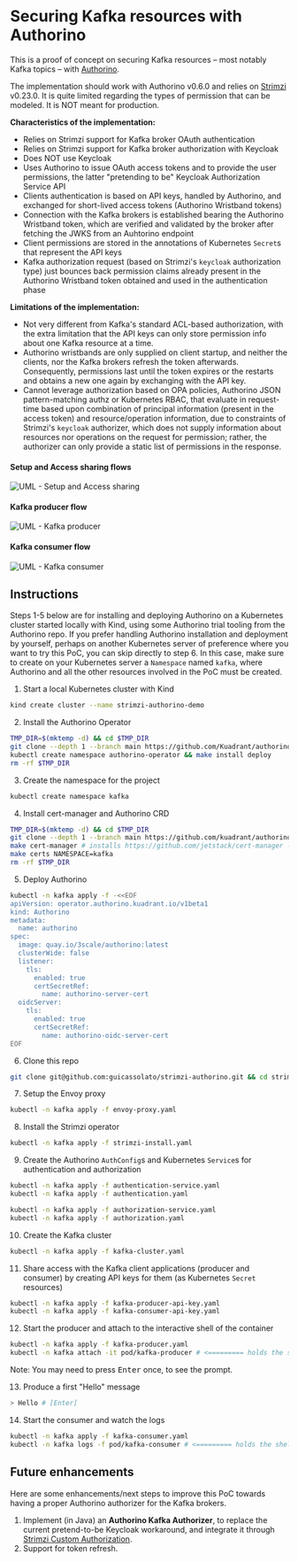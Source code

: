 # Securing Kafka resources with Authorino

This is a proof of concept on securing Kafka resources – most notably Kafka topics – with [Authorino](https://github.com/kuadrant/authorino).

The implementation should work with Authorino v0.6.0 and relies on [Strimzi](https://strimzi.io) v0.23.0. It is quite limited regarding the types of permission that can be modeled. It is NOT meant for production.

**Characteristics of the implementation:**
- Relies on Strimzi support for Kafka broker OAuth authentication
- Relies on Strimzi support for Kafka broker authorization with Keycloak
- Does NOT use Keycloak
- Uses Authorino to issue OAuth access tokens and to provide the user permissions, the latter "pretending to be" Keycloak Authorization Service API
- Clients authentication is based on API keys, handled by Authorino, and exchanged for short-lived access tokens (Authorino Wristband tokens)
- Connection with the Kafka brokers is established bearing the Authorino Wristband token, which are verified and validated by the broker after fetching the JWKS from an Auhtorino endpoint
- Client permissions are stored in the annotations of Kubernetes `Secret`s that represent the API keys
- Kafka authorization request (based on Strimzi's `keycloak` authorization type) just bounces back permission claims already present in the Authorino Wristband token obtained and used in the authentication phase

**Limitations of the implementation:**
- Not very different from Kafka's standard ACL-based authorization, with the extra limitation that the API keys can only store permission info about one Kafka resource at a time.
- Authorino wristbands are only supplied on client startup, and neither the clients, nor the Kafka brokers refresh the token afterwards. Consequently, permissions last until the token expires or the restarts and obtains a new one again by exchanging with the API key.
- Cannot leverage authorization based on OPA policies, Authorino JSON pattern-matching authz or Kubernetes RBAC, that evaluate in request-time based upon combination of principal information (present in the access token) and resource/operation information, due to constraints of Strimzi's `keycloak` authorizer, which does not supply information about resources nor operations on the request for permission; rather, the authorizer can only provide a static list of permissions in the response.

#### Setup and Access sharing flows

![UML - Setup and Access sharing](http://www.plantuml.com/plantuml/png/jPLHRzD03CVVyocilZVPsCjqejEcCX1KGjEAc8JwShrupP745_cSLHtYkqFIQzQ4RMZGzQddkFRVlx-RE_UYMUgoY7nkgTAiIoWTEPEnAn64QumYiL8WpD7KR6a5CtsRQrYoov4zhAraS55BvjYIYo9jn37uZTTfQIaSHzVeNSq6mQq9UHHLciKQMsaIk6ANrWQv5vmwydKv28vczHAPKD33nTN7VfbBkdERNgHJrOksygDeCe4vIbt1P1BjrCBux8yUe4BUTcnTIuOarcYnZY9oWb3WhIZGbVsAxAqZ1NhNEJxnHXSO4qfoTxn4qSSBoYsbgbKtTNHhLmlo5Hgr883CUL60wGhZlEaN-plJn6tQD9LDcpHkUirme-177CS_cn2Zhnnv3C_NRBqiDQNjkVbOxsja1Pb8vLMIT0h73z-SJSr3MtLwT7gIjCUaFtNIbO-6j1g27NPGS8t6aR45Hbrqc3BL9iEMs6SmBO-N-k7Oth-Y7UtFdxMZ0TUHHaehPqaEpVeHcxzxHs493kl4jtzmmXIr5-IdF0Yp2jlotiRM1Vvl0lzjaJtqVGol0BEtEg51gD-hTNIKc0nD_XZXCFe-tJQo_sWkcWK8rnsXaDA7_nx5PD09X4yti_a-om-NNmxC88dNM1JZdDoQ4bSXsNHi714QIGoo-FrD2VDi5R5TPQ9QYSDvmnQrpxOlsKmpWZO6lM_UjSEhu8dDcZ9gGQZ2tT248SVDFf7jtipHCCg2D96JTaBVxayxUyidgJqowH9L2EwA3j8u25CWhh96fLYwGOgha4CF60M9xz0Rjak46xQ2eyFz4OUpFuhkQfUa0kcGt3FghQviD_MuEVpEE7kX5IRSo0Ur8XJzNoiw3wvHfmUq8CXxte9fIFgx1Q7SdWNdI6bT5hy0)

#### Kafka producer flow

![UML - Kafka producer](http://www.plantuml.com/plantuml/png/VPBHJzim4CRV_LUSyhnIfhqW2o5OXxQf3o2OGDCwJSQvKYk9dTrTGDsq_trEGzoaHBp5b-_y-RlxdRCOagOg5HVEruPC1LNmmMueL0X23IebJag4QmfvO-FHM0a4l6MJLyw_7BCRvD2GHGZF7YbJyIvnrjN6IzzAe-8YU6wgWsAsR1wGF0eoN5n_7LzpwP_2TbIvQ6GJoFamgYxDkZ1AzQumE-jQGSCD_cwG1Px9iJmOdoiV187SuqOqVBxy1XkHMi_dc3_YKT5UTCHFTYwXGB_oBtv_ZBZWTVl2vULtE3MrczKlRZFZPWLkprHd6RtJ8q7llj6BiqPGfH-7gZjJkZmgMWE8busKASjjKzVbzZ1AYUkOn37hNHIEMKpVFTj_1PVRVJvzSdpoORuxHdLwOWmvJzUlV4suHYBCVpMCv4s56dOzAVpA4tTr2RMpEiSgh3pRK2DhM12seJuXMt8F2FVa1DES4YN3nNMx1DtIuj7AQ5ttANcd6iZlaDnwEt_g1paXJIuQhfPJdhq2AcGsZpZophvWMOPCbI7KyFwO5NHjKx2P8JLHEDZJzTLjGgwL3P2p6xJ5A-G-eY4aE4rhELC0awZrZHW5qwJjvvI0syC4y1PqDLBbc5tmF0xqus_M8P3fRCz0zYxh88ZLIGgoVp_x76a3QQH334mSoyWTfzQ_Q6StbBsMt0gXgTxQxIGg5ukbEe-UJLN-1m00)

#### Kafka consumer flow

![UML - Kafka consumer](http://www.plantuml.com/plantuml/png/RLBTRjCm5BxtKnpbcYv3t4pMD6sC2L0lLdLe2564NEUqjPBOvjZkL13lZjEaRZno5vzyv-VxkNLUa0zjmrojj1KaMcYDDd97faNm590nhto3S6-q2sry2kaDWJiuKRLA3yzYYSu4aWZcHICLBCxoIYehj8S5cIf8fAmupCkBnJoiaJHwT72t-9oFUT1xSyWgTy7l32bjikfSR6h1s6a1p6xwLk2mn5y1dOSNKiwlXQwODXw1r7RdENny-08xxoqlIwosU55tWoxSNfRUrAXNUjZtMtXbDEykd3zyWsjXrKmEssP2pMeytB1-PToTZWH-_4OTBnKUMVhn6lKi6bL5HBS0uh0CcRWy1MkRmsig3MuY4-KSFr9naOiuTS_ENqPLyioFNrrUlIkFpuXE9qQIPHg_qfPmWqHO_GmEIOiMEHnx4lcL9jVNlR5AyWfRiz9E6elndW_e9AarmX95bVH9GHWRrdi8lFkfKVhCfg-9SOyQmP-HrEPGxWS1fw1f2uV7-VJElWOjEYUso1fZBBozT0nwo5IWn3WP4JZoOl7ub6BLmKQnaZkKzN-nUe-2aE0wINyJ1qx7QMZ429XEquGcQMngcWwMHMfZZbHK8oVq_K_HsrpmuknpyQReZOxLpEdYxuzq_qdbiPH9TX7boBRYbCNtdMOPRCBQz9bC7DrVVCAcCGMxZVD3s_m3)

## Instructions

Steps 1-5 below are for installing and deploying Authorino on a Kubernetes cluster started locally with Kind, using some Authorino trial tooling from the Authorino repo. If you prefer handling Authorino installation and deployment by yourself, perhaps on another Kubernetes server of preference where you want to try this PoC, you can skip directly to step 6. In this case, make sure to create on your Kubernetes server a `Namespace` named `kafka`, where Authorino and all the other resources involved in the PoC must be created.

1. Start a local Kubernetes cluster with Kind

  ```sh
  kind create cluster --name strimzi-authorino-demo
  ```

2. Install the Authorino Operator

  ```sh
  TMP_DIR=$(mktemp -d) && cd $TMP_DIR
  git clone --depth 1 --branch main https://github.com/Kuadrant/authorino-operator.git .
  kubectl create namespace authorino-operator && make install deploy
  rm -rf $TMP_DIR
  ```

3. Create the namespace for the project

  ```sh
  kubectl create namespace kafka
  ```

4. Install cert-manager and Authorino CRD

  ```sh
  TMP_DIR=$(mktemp -d) && cd $TMP_DIR
  git clone --depth 1 --branch main https://github.com/kuadrant/authorino.git .
  make cert-manager # installs https://github.com/jetstack/cert-manager - skip it if already installed
  make certs NAMESPACE=kafka
  rm -rf $TMP_DIR
  ```

5. Deploy Authorino

  ```sh
  kubectl -n kafka apply -f -<<EOF
  apiVersion: operator.authorino.kuadrant.io/v1beta1
  kind: Authorino
  metadata:
    name: authorino
  spec:
    image: quay.io/3scale/authorino:latest
    clusterWide: false
    listener:
      tls:
        enabled: true
        certSecretRef:
          name: authorino-server-cert
    oidcServer:
      tls:
        enabled: true
        certSecretRef:
          name: authorino-oidc-server-cert
  EOF
  ```

6. Clone this repo

  ```sh
  git clone git@github.com:guicassolato/strimzi-authorino.git && cd strimzi-authorino
  ```

7. Setup the Envoy proxy

  ```sh
  kubectl -n kafka apply -f envoy-proxy.yaml
  ```

8. Install the Strimzi operator

  ```sh
  kubectl -n kafka apply -f strimzi-install.yaml
  ```

9. Create the Authorino `AuthConfig`s and Kubernetes `Service`s for authentication and authorization

  ```sh
  kubectl -n kafka apply -f authentication-service.yaml
  kubectl -n kafka apply -f authentication.yaml

  kubectl -n kafka apply -f authorization-service.yaml
  kubectl -n kafka apply -f authorization.yaml
  ```

10. Create the Kafka cluster

  ```sh
  kubectl -n kafka apply -f kafka-cluster.yaml
  ```

11. Share access with the Kafka client applications (producer and consumer) by creating API keys for them (as Kubernetes `Secret` resources)

  ```sh
  kubectl -n kafka apply -f kafka-producer-api-key.yaml
  kubectl -n kafka apply -f kafka-consumer-api-key.yaml
  ```

12. Start the producer and attach to the interactive shell of the container

  ```sh
  kubectl -n kafka apply -f kafka-producer.yaml
  kubectl -n kafka attach -it pod/kafka-producer # <========= holds the shell
  ```

  Note: You may need to press <kbd>Enter</kbd> once, to see the prompt.

13. Produce a first "Hello" message

  ```sh
  > Hello # [Enter]
  ```

14. Start the consumer and watch the logs

  ```sh
  kubectl -n kafka apply -f kafka-consumer.yaml
  kubectl -n kafka logs -f pod/kafka-consumer # <========= holds the shell
  ```

## Future enhancements

Here are some enhancements/next steps to improve this PoC towards having a proper Authorino authorizer for the Kafka brokers.

1. Implement (in Java) an **Authorino Kafka Authorizer**, to replace the current pretend-to-be Keycloak workaround, and integrate it through [Strimzi Custom Authorization](https://strimzi.io/docs/operators/latest/using.html#type-KafkaAuthorizationCustom-reference).
2. Support for token refresh.

